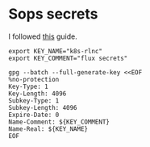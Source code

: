 # Sops secrets

I followed [this](https://fluxcd.io/flux/guides/mozilla-sops/) guide.

```
export KEY_NAME="k8s-rlnc"
export KEY_COMMENT="flux secrets"

gpg --batch --full-generate-key <<EOF
%no-protection
Key-Type: 1
Key-Length: 4096
Subkey-Type: 1
Subkey-Length: 4096
Expire-Date: 0
Name-Comment: ${KEY_COMMENT}
Name-Real: ${KEY_NAME}
EOF
```